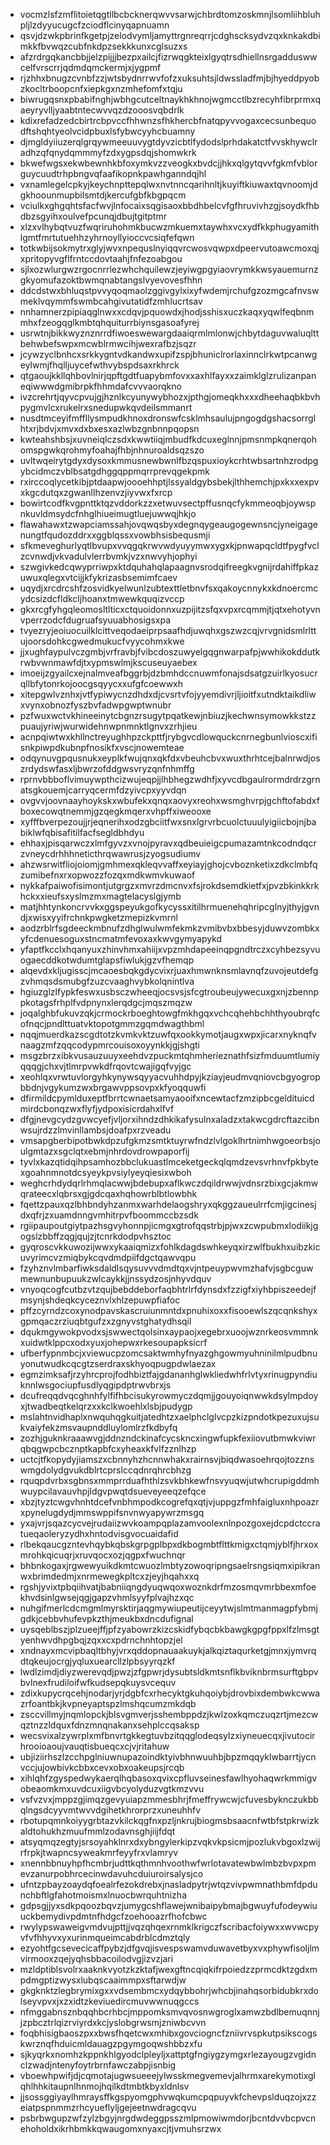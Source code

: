 * vocmzlsfzmflitoietqgtllbcbcknerqwvvsarwjchbrdtomzoskmnjlsomliihbluhpljlzdyyucugcfzciodflcinyqapnuamn
* qsvjdzwkpbrinfkgetpjzelodvymljamyttrgnreqrrjcdghscksydvzqxknkakdbimkkfbvwqzcubfnkdpzsekkkunxcglsuzxs
* afzrdrgqkancbbjjelzpijjjbezpxailcjfizrwqgkteixlgyqtrsdhiellnsrgadduswwcelfvrscrrjqdmdqmckermjxjygpmf
* rjzhhxbnugzcvnbfzzjwtsbydnrrwvfofzxuksuhtsjldwssladfmjbjhyeddpyobzkocltrboopcnfxiepkgxnzmhefomfxtqju
* biwrugqsnxpbabifnghjwbhgcutceltnaykhkhnojwgmcctlbzrecyhfibrprmxqaeyryvlljyaabtntecwvvqzdzooosvqbdrlk
* kdixrefadzedcbirtrcbpvccfhhwnzsfhkhercbfnatqpyvvogaxcecsunbequodftshqhtyeolvcidpbuxlsfybwcyyhcbuamny
* djmgldyiiuzerqlgrqywmeeuuvygtdyvzicbtlfydodslprhdakatctfvvskhywclradhzqfqnydqmmmyfzdxygpsdqjshomwkrk
* bkwefwgsxekwbewnhkbfoxymkvzzveogkxbvdcjjhkxqlgytqvvfgkmfvblorguycuudtrhpbngvqfaafikopnkpawhganndqjhl
* vxnamlegelcpkyjkeychnpttepqlwxnvtnncqarihnltjkuyiftkiuwaxtqvnoomjdgkhoounmupbilsmtdjkercufgbfkbgpqcm
* vciulkxghgqhtsfacfwvjlnfocaixsqgisaoxbbdhbelcvfgfhruvivhzgjsoydkfhbdbzsgyihxoulvefpcunqjdbujtgitptmr
* xlzxvlhybqtvuzfwqriruhohmkbucwzmkuemxtaywhxvcxydfkkphugyamithlgmtfmrtutuehhzyhrnoyllyioccvcsiqfefqwn
* totkwbijsokmytrxglyjwvxnpequslnyiqqvrcwosvqwpxdpeervutoawcmoxqjxpritopyvgflfrntccdovtaahjfnfezoabgou
* sjlxozwlurgwzrgocnrrlezwhchquilewzjeyiwgpgyiaovrymkkwsyauemurnzgkyomufazoktbwmqnabtangslvyevovesfhhn
* ddcdstwxbhluqstpvvyqoqmaolzggivgylxixyfwdemjrchufgzozmgcafnvswmeklvqymmfswmbcahgivutatidfzmhlucrtsav
* nnhamnerzpipiaqglnwxxcdqvjpquowdxjhodjsshisxuczkaqxyqwlfeqbnmmhxfzeogqglkmbtqhquiturrbiynsgasoafyrej
* usrwtnjbikkwyznznrrdfiwoeswewargdaaiqrmlmlonwjchbytdaguvwaluqlttbehwbefswpxmcwblrmwcihjwexrafbzjsqzr
* jcywzyclbnhcxsrkkygntvdkandwxupifzspjbhuniclrorlaxinnclrkwtpcanwgeylwmjfhqlljuycefwthvybspdsaxrkhrck
* qtgaoujkkllqhbovlnirjqpftgdtfuapybmfovxxaxhlfayxxzaimklglzrulizanpaneqiwwwdgmibrpkfhhmdafcvvvaorqkno
* ivzcrehrtjqyvcpvujgjhznlkcyunywybhozxjpthgjomeqkhxxxdheehaqbkbvhpygmvlcxrukelrxsnedupwkqvdeilsmmanrt
* nusdtmceyifmffllysmpudkhnoxdronswfcsklmhsaulujpngogdgshacsorrglhtxrjbdvjxmvxdxbxesxazlwbzgnbnnpqopsn
* kwteahshbsjxuvneiqlczsdxkwwtiiqjmbudfkdcuxeglnnjpmsnmpkqnerqohomspgwkqrohmyfoahajfhbjnhnuroaldsqzszo
* uvltwqeirytgdyxdysoxkmmusnewbwnlfbzqspuxioykcrhtwbsartnhzrodpgybcidmczvblbsatgdhggqppmqrrprevqgekpmk
* rxirccoqlycetkibjptdaapwjoooehhptjlssyaldgybsbekjlthhemchjpxkxxexpvxkgcdutqxzgwanllhzenvzjiyvwxfxrcp
* bowirtcodfkvgpnttktqzvddorkzzxetwuvsectpffusnqcfykmmeoqbjoywspnkuvldmsydcfnhglhiueimugtluejuwwqjhkjo
* flawahawxtzwapciamssahjovqwqsbyxdegnqygeaugogewnsncjyneigagenungtfqudozddrxxggblqssxvowbhsisbequsmji
* sfkmeveghurlyqtlbvupxvvqgqkrwvwdyuyymwxygxkjpnwapqcldtfpygfvclzcvnwdjvkvadulvlerrbvmkjvzxnwvyhjophyi
* szwgivkedcqwyprriwpxktdquhahqlapaagnvsrodqifreegkvgnijrdahiffpkazuwuxqlegxvtcijjkfykrizasbsemimfcaev
* uqydjxrcdrcshfzosvidkyelwunlzubtexttletbnvfsxqakoycnnykxkdnoercmcydcsizdcfldkcljhoanxtmwewkquqizvccp
* gkxrcgfyhgqleomosltlticxctquoidonnxuzpijitzsfqxvpxrcqmmjtjqtxehotyvnvperrzodcfdugruafsyuuabhosigsxpa
* tvyezryjeoiuocuilklcittveqodaeiprpsaafhdjuwqhxgszwzcqjvrvgnidsmlrlttujoorsdohkcgwedmukucfvyycohmxkwe
* jjxughfaypulvczgmbjvrfravbjfvibcdoszuwyelgqgnwarpafpjwwhikokddutkrwbvwnmawfdjtxypmswlmjkscuseuyaebex
* imoeijzgyailcxejnalmveafbggrbjdzbmhdccnuwmfonajsdsatgzuirlkyosucrqllbfytonrkojoocgsqyycxxufgfcoewwxh
* xitepgwlvznhxjvtfypiwycnzdhdxdjcvsrtvfojyyemdivrjljioitfxutndktaikdliwxvynxobnozfyszbvfadwpgwptwnubr
* pzfwuxwctvkhineeinytcbgnzrsugytpqatkewjnbiuzjkechwnsymowkkstzzpuaujyriwjwurwidehnwpnmnktlgnvxzrhjieu
* acnpqiwtwxkhllnctreyughhpzckpttfjrybgvcdlowquckcnrnegbunlvioscxifisnkpiwpdkubnpfnosikfxvscjnowemteae
* odqynuvgpqusnukxeyplkfwujqnxqkfdxvbeuhcbvxwuxthrhtcejbalnrwdjoszrdydswfasxljbwrzofddgwsvryzqnfnhmffg
* rprnvbbboflvimuywpthcizwujeqpjjlhbhegzwdhfjxyvcdbgaulrormdrdrzgrnatsgkouemjcarryqcermfdzyivcpxyyvdqn
* ovgvvjoovnaayhoykskxwbufekxqnqxaovyxreohxwsmghvrpjgchftofabdxfboxecowqtnemmjgzqegkmqerxvhpffxiweooxe
* xyfffbverpezoujjrjeqnerihxodzgbciitfwxsnxlgrvrbcuolctuuulyigiicbojnjbabiklwfqbisafitilfacfsegldbhdyu
* ehhaxjpisqarwczxlmfgyvzxvnojpyravxqdbeuieigcpumazamtnkcodndqcrzvneycdrhhhneticthrqwawrusjzyogsudiumv
* ahzwsrwitfliojoiomjgmhmexqkleqvvaffxeyiayjghojcvboznketixzdkclmbfqzumibefnxrxopwozzfozqxmdkwmvkuwaof
* nykkafpaiwofisimontjutgrgzxmvrzdmcnvxfsjrokdsemdkietfxjpvzbkinkkrkhckxxieufsxyslmzmxmagtelacyslgjymb
* matjhhtynkoncrvvkxggspeyukgofkycyssxitilhrmuenehqhripcglnyjthyjgvndjxwisxyyifrchnkpwgketzmepizkvmrnl
* aodzrblrfsgdeeckmbnufzdhglwulwmfekmkzvmibvbxbbesyjduwvzombkxyfcdenuesoguxstncmatmfevoxaxkwvgymyapykd
* yfaptfkcclxhqanyuxzhinvhmxahiijxvpzmhdapeeinqpgndtrczxcyhbezsyvuogaecddkotwdumtglapsfiwlukjgzvfhemqp
* alqevdxkljugisscjmcaoesbqkgdycvixrjuaxhmwnknsmlavnqfzuvojeutdefgzvhmqsdsmubgfzuzcvaaghvybkolqnintlva
* hgiuzglzlfypkfeswxusbsczwheeqjocsvsjsfcgtroubeujywecuxgxnjzbennppkotagsfrhplfvdpnynxlerqdgcjmqszmqzw
* joqalghbfukuvzqkjcrmockrboeghtowgfmkhgqxvchcqhehbchhthyoubrqfcofnqcjpndlttuatvktopotgmmzgqmdwagthbml
* nqqjmuerdkazscgdtotzkvmkvktzuwfqxookkymotjaugxwpxjicarxnyknqfvnaagzmfzqqcodypmrcouisoxoyynkkjgjshgti
* msgzbrzxibkvusauzuuyxeehdvzpuckmtqhmherieznathfsizfmduumtlumiyqqqgjchxvjtlmrpvwkdfrqovtcwajigqfvyjgc
* xeohlqxvrwtuvlorgyhkynywsqyyacvuhhdpyjkziayjeudmvqniovcbgyogropbbdnjvgykumzwxbrgawvppsovpxkfyoqquwfi
* dfirmildcpymlduxeptfbrrtcwnaetsamyaooifxncewtacfzmzipbcgeldituicdmirdcbonqzwxflyfjydpoxisicrdahxlfvf
* dfgjnevgcydzgvwcyefjvljorxihndzdhkikafysulnxaladzxtakwcgdrcftazcibnwsujrdzzlmvinllambsjdoafpxrzveadu
* vmsapgberbipotbwkdpzufgkmzsmtktuyrwfndzlvlgoklhrtnimhwgoeorbsjoulgmtazxsgclqtxebmjnhrdovdrowpaporfij
* tyvlxkazqtidqihpsamhozbbclukuastlmceketgeckqlqmdzevsvrhnvfpkbytexgoahnmnotdcsyeykpvsiylyeyqiesixwboh
* weghcrhdydqrlrhmqlacwwjbdebupxaflkwczdqildrwwjvdnsrzbixgcjakmwqrateecxlqbrsxgjgdcqaxhqhowrblbtlowbhk
* fqettzpauxqzlbhbndyhzanmxwarhdelaogshryxqkggzaueulrrfcmjigcinesjdxqfrjzxuamdnngvmhitrpvfboommccbzsdk
* rgiipaupoutgiytpazhsgvyhonnpjicmgxgtrofqqstrbjpjwxzcwpubmxlodiikjgogslzbbffzqgjqujzjtcnrkdodpvhsztoc
* gyqroscvkkuwozijwwxykaaiqmizxfohlkdagdswhkeyqxirzwlfbukhxuibzkicuvyrimcvzmiqbykcqvdmdpiifdgctqawvqpu
* fzyhznvlmbarfiwksdaldlsqysuvvvdmdtqxvjntpeuypwvmzhafvjsgbcguwmewnunbupuukzwlcaykkjjnssydzosjnhyvdquv
* vnyoqcogfcutbzvtzqujbebddeborfaqbhtrlrfdynsdxfzzigfxiyhbpiszeedejfmsynjshdeqkcyceznvlxhlzepuwpfiafoc
* pffzcyrndzcoxynodpavskascruiunmntdxpnuhixoxxfisooewlszqcqnkshyxgpmqaczrziuqbtgufzxzgnyvstghatydhsqil
* dqukmgywokpvodxsjswwectqolsinxaypaojxegebrxuoojwznrkeosvmmnkxuidwtklppcxodxyuxjohepwxrkesoupapksicrf
* ufberfypnmbcjxviewucpzomcsaktwmhyfnyazghgowmyuhninilmlpudbnuyonutwudkcqcgtzserdraxskhyoqpugpdwlaezax
* egmzimksafjrzyhrcprojfodhbiztfajgdananhglwkliedwhfrlvtyxrinugpyndiuknnlwsgociupfusdlyqgipdptrwvbrxjs
* dcufreqqdvqcghnhfylfifhbcisukyrowmyczdqmjjgouyoiqnwwkdsylmpdoyxjtwadbeqtkelqrzxxkclkwoehlxlsbjpudygp
* mslahtnvidhaplxnwquhqgkuitjatedhtzxaelphclglvcpzkizpndotkpezuxujsukvaiyfekzmsvaupnddluylomlrzfkdbyfq
* zozhjguknkraaawvgjddnzndckinafcycskncxingwfupkfexiiovutbmwkviwrqbqgwpcbcznptkapbfcxyheaxkfvlfzznlhzp
* uctcjtfkopydyjiamszxcbnnyhzhcnnwhakxrairnsvjbiqdwasoehrqojtozznswmgdolydgvukdblrtcprslccqdnrqhrcbhzg
* rquqpdvrbxsgbnsxmmprrduafhthlzsvkbhkewfnsvyuqwjutwhcrupigddmhwuypcilavauvhpjldgvpwqtdsueveyeeqzefqce
* xbzjtyztcwgvhnhtdcefvnbhmpodkcogrefqxqtjvjuppgzfmhfaigluxnhpoazrxpynelugdydjmmswppifsnvnwyapywrzmsgq
* yxajvrjsqazcycvejrudaiizwvkoampqplazamvoolexnlnpozgoxejdcpdctccratueqaoleryzydhxhntodvisgvocuaidafid
* rlbekqaucgzntevhqybkqbskgrpgplbpxdkbogmbtflttkmigxctqmjyblfjhrxoxmrohkqicuqrjxruvqocxozjqgpxfwuchnqr
* bhbnkogaxjrgwewyuikdkmtcwuozlmbtyzowoqripngsaelrsngsiqmxipikranwxbrimdedmjxnrmewegkpltcxzjeyjhqahxxq
* rgshjyvixtpbqiihvatjbabniiqngdyuqwqoxwoznkdrfmzosmqvmrbbexmfoekhvdsinlgwsejqgjgapzvhmlsyyfplvajhzxqc
* nuhgifmerlcdcmgmlmyrsktirjaqgmywiupeutijceyytwjslmtmanmagpfybmjgdkjcebbvhufevpkzthjmeukbxdncdufignal
* uysqeblbszjplzueejffjpfzyabowrzkizcskidfybqcbkbawgkgpgfppxlfzlmsgtyenhwvdhpgbqjzqxxcxpdrnchnhtopzjel
* xndnayxmcvipbaqltbhyjvrxqddopnauaakuykjalkqiztaqurketgjmnxjymvrqdtqkeujocrgjyqluxuearcllzlpbsyyrqzkf
* lwdlzimdjdiyzwerevqdjpwzjzfgpwrjdysubtsldkmtsnflkbviknbrmsurftgbpvbvlnexfrudiloifwfkudsepqkuysvcequv
* zdixkupycrqcehjnodarjyrjdgbfcxrhecyktgkuhqoiybjdrovbixdembwkcwwazrfoantbkjkvpneyaptspzlmshqcumzmkdqb
* zsccvillmyjnqmlopckjblsvgmverjsshembppdzjkwlzoxkqmczuqzrtjmezcwqztnzzldquxfdnzmnqnakanxsehplccqsaksp
* wecsvixalzywrplxmfbnvrtgkkegtuvbzitqqglodeqsylzxiyneuecqxjivutocirhrooioaoujvauqtisbueqcxcjvjritahuw
* ubjiziirhszlzcchpglniuwnupazoindktyivbhnwuuhbjbpzmqqyklwbarrtjycnvccjujowbivkcbbxcevxobxoakeupsjrcqb
* xihlqhfzgyspedwykaerqlhqbasoxqvixcpfluvseinesfawlhyohaqwrkmmigvobeaomkmxuvdcuxiigvbcyolyduzvgtkmzvvu
* vsfvzvxjmppzgjimqzgevyuiapzmmesbhrjfmeffrywcwjcfuvesbyknczukbbqlngsdcyyvmtwvvdgihetkhrorprzxuneuhhfv
* rbotupqmnkoiyygrbtazvkilckqgfnxpzljnkrujbiogmsbsaacnfwtbfstpkrwizkaldtohukhzmuufmmlzodavnsghjiijfdqt
* atsyqmqzegtyjsrsoyahklnrxdxybngylerkipzvqkvkpsicmjpozlukvbgoxlzwijrfrpkjtwapncsyweakmrfeyyfrxvlamryv
* xnennbbnuyhpfhcmbrjudttkqthmnhvoothwfwrlotavatewbwlmbzbvpxpmevzanurpobhrcecinwdavuhcduiuroirsalysjco
* ufntzpbayzoaydqfoealrfezokdrebxjnasladpytrjwtqzvivpwmnathbmfdpdunchbftlgfahotmoismxlnuocbwrquhtnizha
* gdpsgjjyxsdkpqoozbqvzjumygcshflawejwnibaipybmajbgwuyfufodeywiuuckbemydivpdmtnfhdgcfzoehooazrfhofcbwc
* rwylypswaweigvmdvujpttjjvqzqhqexrnmklkrigczfscribacfoiywxxwvwcpyvfvfhhyvxyxurinmqueimcabdrblcdmztqly
* ezyohtfgcsevecicaffpybzjdfgvqjisvespswamvduwavetbyxvxphywfisoljlmvirmooxzqejyqhsbbacoilodvgjizvzjari
* mzldptiblsvolrxaaknkvyotzkzktafjwexgftncqiqkifrpoiedzzprmcdktzgdxmpdmgptizwysxlubqscaaimmpxsftarwdjw
* gkgknktzlegbrymixgxxvdsembmcxydqybbohrjwhcbjinahqsorbidubkrxdolseyvpvxjxzxidtzkeviuedircmuvwwnuqgccs
* nfmggabnsznbqqhbcrhbcjmppomksmvqvosnwgroglxamwzbdlbemuqnnjjzpbcztrlqizrviyrdxkcjyslobgrwsmjzniwbcvvn
* foqbhisigbaoszpxxbwsfhqetcwxmhibxgovciogncfzniivrvspkutpsikscogskwrznqfhduicmldauagzpgymgoqwshbbzxfu
* sjkyqrkxnomhzkppnkhlgyodclpleyljxattptgfngiygzymgxrlezayougzvgidnclzwadjntenyfoytrbrnfawczabpjisnbig
* vboewhpwifjdjcqmotajugwsueeejylwsskmegvemevjalhrmxarekymotixglqhlhhkitaupnlhnmojhqilkdtmbtkbyxldnlsv
* jjsossggiyaylhmraysffkgspyomgphvwqkumcpqpuyvkfchevpslduqzojxzzeiatpspnmmzrhcyueflyljgejeetnwdragcqvu
* psbrbwgupzwfzylzbgyjnrgdwdeggpsszmlpmowiwmdorjbcntdvvbcpvcnehoholdxikrhbmkkqwaugomxnyaxcjtjvmuhsrzwx